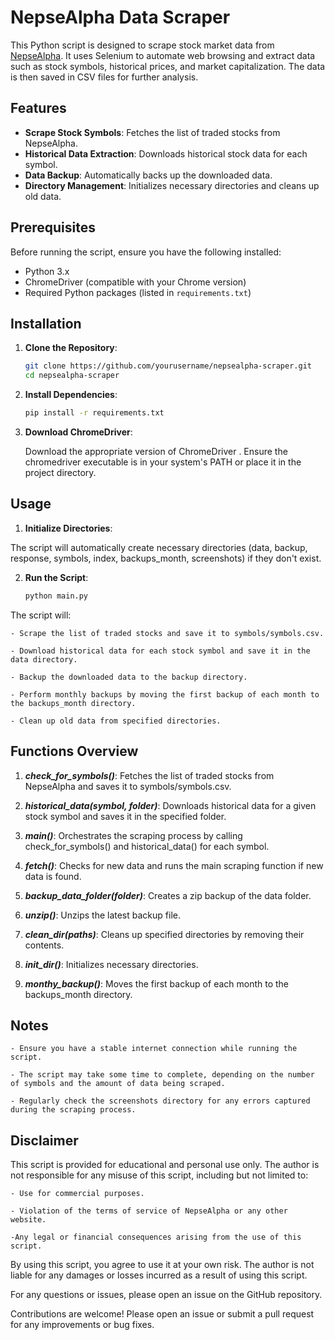 # NepseAlpha Data Scraper

This Python script is designed to scrape stock market data from [NepseAlpha](https://nepsealpha.com/). It uses Selenium to automate web browsing and extract data such as stock symbols, historical prices, and market capitalization. The data is then saved in CSV files for further analysis.

## Features

- **Scrape Stock Symbols**: Fetches the list of traded stocks from NepseAlpha.
- **Historical Data Extraction**: Downloads historical stock data for each symbol.
- **Data Backup**: Automatically backs up the downloaded data.
- **Directory Management**: Initializes necessary directories and cleans up old data.

## Prerequisites

Before running the script, ensure you have the following installed:

- Python 3.x
- ChromeDriver (compatible with your Chrome version)
- Required Python packages (listed in `requirements.txt`)

## Installation

1. **Clone the Repository**:
   ```bash
   git clone https://github.com/yourusername/nepsealpha-scraper.git
   cd nepsealpha-scraper
   ```


2. **Install Dependencies**:
    ```bash
    pip install -r requirements.txt
    ```

3. **Download ChromeDriver**:

    Download the appropriate version of ChromeDriver .
    Ensure the chromedriver executable is in your system's PATH or place it in the project directory.

## Usage

1. **Initialize Directories**:

The script will automatically create necessary directories (data, backup, response, symbols, index, backups_month, screenshots) if they don't exist.

2. **Run the Script**:
    ```bash
    python main.py
    ```

The script will:

    - Scrape the list of traded stocks and save it to symbols/symbols.csv.

    - Download historical data for each stock symbol and save it in the data directory.

    - Backup the downloaded data to the backup directory.

    - Perform monthly backups by moving the first backup of each month to the backups_month directory.

    - Clean up old data from specified directories.

## Functions Overview

1. ***check_for_symbols()***: Fetches the list of traded stocks from NepseAlpha and saves it to symbols/symbols.csv.

2. ***historical_data(symbol, folder)***: Downloads historical data for a given stock symbol and saves it in the specified folder.

3. ***main()***: Orchestrates the scraping process by calling check_for_symbols() and historical_data() for each symbol.

4. ***fetch()***: Checks for new data and runs the main scraping function if new data is found.

5. ***backup_data_folder(folder)***: Creates a zip backup of the data folder.

6. ***unzip()***: Unzips the latest backup file.

7. ***clean_dir(paths)***: Cleans up specified directories by removing their contents.

8. ***init_dir()***: Initializes necessary directories.

9. ***monthy_backup()***: Moves the first backup of each month to the backups_month directory.



## Notes

    - Ensure you have a stable internet connection while running the script.

    - The script may take some time to complete, depending on the number of symbols and the amount of data being scraped.

    - Regularly check the screenshots directory for any errors captured during the scraping process.





## Disclaimer

This script is provided for educational and personal use only. The author is not responsible for any misuse of this script, including but not limited to:

    - Use for commercial purposes.

    - Violation of the terms of service of NepseAlpha or any other website.

    -Any legal or financial consequences arising from the use of this script.

By using this script, you agree to use it at your own risk. The author is not liable for any damages or losses incurred as a result of using this script.

For any questions or issues, please open an issue on the GitHub repository.

Contributions are welcome! Please open an issue or submit a pull request for any improvements or bug fixes.
